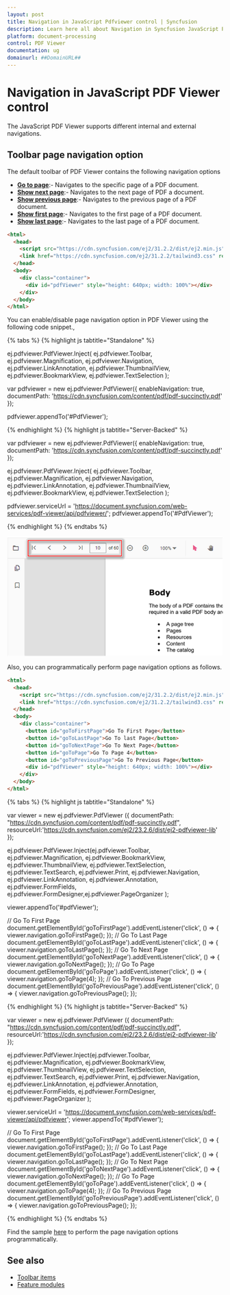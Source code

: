 ```yaml
---
layout: post
title: Navigation in JavaScript Pdfviewer control | Syncfusion
description: Learn here all about Navigation in Syncfusion JavaScript Pdfviewer control of Syncfusion Essential JS 2 and more.
platform: document-processing
control: PDF Viewer
documentation: ug
domainurl: ##DomainURL##
---
```


# Navigation in JavaScript PDF Viewer control

The JavaScript PDF Viewer supports different internal and external navigations.

## Toolbar page navigation option

The default toolbar of PDF Viewer contains the following navigation options

* [**Go to page**](https://ej2.syncfusion.com/documentation/api/pdfviewer/navigation/#gotopage):- Navigates to the specific page of a PDF document.
* [**Show next page**](https://ej2.syncfusion.com/documentation/api/pdfviewer/navigation/#gotonextpage):- Navigates to the next page of PDF a document.
* [**Show previous page**](https://ej2.syncfusion.com/documentation/api/pdfviewer/navigation/#gotopreviouspage):- Navigates to the previous page of a PDF document.
* [**Show first page**](https://ej2.syncfusion.com/documentation/api/pdfviewer/navigation/#gotofirstpage):-  Navigates to the first page of a PDF document.
* [**Show last page**](https://ej2.syncfusion.com/documentation/api/pdfviewer/navigation/#gotolastpage):- Navigates to the last page of a PDF document.

```html
<html>
  <head>
    <script src="https://cdn.syncfusion.com/ej2/31.2.2/dist/ej2.min.js" type="text/javascript"></script>
    <link href="https://cdn.syncfusion.com/ej2/31.2.2/tailwind3.css" rel="stylesheet" />
  </head>
  <body>
    <div class="container">
      <div id="pdfViewer" style="height: 640px; width: 100%"></div>
    </div>
  </body>
</html>
```

You can enable/disable page navigation option in PDF Viewer using the following code snippet.,

{% tabs %}
{% highlight js tabtitle="Standalone" %}

ej.pdfviewer.PdfViewer.Inject(
  ej.pdfviewer.Toolbar, ej.pdfviewer.Magnification, ej.pdfviewer.Navigation,
  ej.pdfviewer.LinkAnnotation, ej.pdfviewer.ThumbnailView, ej.pdfviewer.BookmarkView,
  ej.pdfviewer.TextSelection
);

var pdfviewer = new ej.pdfviewer.PdfViewer({
  enableNavigation: true,
  documentPath: 'https://cdn.syncfusion.com/content/pdf/pdf-succinctly.pdf'
});

pdfviewer.appendTo('#PdfViewer');

{% endhighlight %}
{% highlight js tabtitle="Server-Backed" %}

var pdfviewer = new ej.pdfviewer.PdfViewer({
  enableNavigation: true,
  documentPath: 'https://cdn.syncfusion.com/content/pdf/pdf-succinctly.pdf'
});

ej.pdfviewer.PdfViewer.Inject(
  ej.pdfviewer.Toolbar, ej.pdfviewer.Magnification, ej.pdfviewer.Navigation, ej.pdfviewer.LinkAnnotation, ej.pdfviewer.ThumbnailView, ej.pdfviewer.BookmarkView, ej.pdfviewer.TextSelection
);

pdfviewer.serviceUrl = 'https://document.syncfusion.com/web-services/pdf-viewer/api/pdfviewer/';
pdfviewer.appendTo('#PdfViewer');

{% endhighlight %}
{% endtabs %}

![page navigation in toolbar](../images/navigation.png)

Also, you can programmatically perform page navigation options as follows.

```html
<html>
  <head>
    <script src="https://cdn.syncfusion.com/ej2/31.2.2/dist/ej2.min.js" type="text/javascript"></script>
    <link href="https://cdn.syncfusion.com/ej2/31.2.2/tailwind3.css" rel="stylesheet" />
  </head>
  <body>
    <div class="container">
      <button id="goToFirstPage">Go To First Page</button>
      <button id="goToLastPage">Go To last Page</button>
      <button id="goToNextPage">Go To Next Page</button>
      <button id="goToPage">Go To Page 4</button>
      <button id="goToPreviousPage">Go To Previous Page</button>
      <div id="pdfViewer" style="height: 640px; width: 100%"></div>
    </div>
  </body>
</html>
```

{% tabs %}
{% highlight js tabtitle="Standalone" %}

var viewer = new ej.pdfviewer.PdfViewer ({
  documentPath: "https://cdn.syncfusion.com/content/pdf/pdf-succinctly.pdf",
  resourceUrl:'https://cdn.syncfusion.com/ej2/23.2.6/dist/ej2-pdfviewer-lib'
});

ej.pdfviewer.PdfViewer.Inject(ej.pdfviewer.Toolbar, ej.pdfviewer.Magnification, ej.pdfviewer.BookmarkView,
  ej.pdfviewer.ThumbnailView, ej.pdfviewer.TextSelection, ej.pdfviewer.TextSearch, ej.pdfviewer.Print,
  ej.pdfviewer.Navigation, ej.pdfviewer.LinkAnnotation, ej.pdfviewer.Annotation,  ej.pdfviewer.FormFields,
  ej.pdfviewer.FormDesigner,ej.pdfviewer.PageOrganizer
);

viewer.appendTo('#pdfViewer');

// Go To First Page
document.getElementById('goToFirstPage').addEventListener('click', () => {
  viewer.navigation.goToFirstPage();
});
// Go To Last Page
document.getElementById('goToLastPage').addEventListener('click', () => {
  viewer.navigation.goToLastPage();
});
// Go To Next Page
document.getElementById('goToNextPage').addEventListener('click', () => {
  viewer.navigation.goToNextPage();
});
// Go To Page
document.getElementById('goToPage').addEventListener('click', () => {
  viewer.navigation.goToPage(4);
});
// Go To Previous Page
document.getElementById('goToPreviousPage').addEventListener('click', () => {
  viewer.navigation.goToPreviousPage();
});

{% endhighlight %}
{% highlight js tabtitle="Server-Backed" %}

var viewer = new ej.pdfviewer.PdfViewer ({
    documentPath: "https://cdn.syncfusion.com/content/pdf/pdf-succinctly.pdf",
    resourceUrl:'https://cdn.syncfusion.com/ej2/23.2.6/dist/ej2-pdfviewer-lib'
});

ej.pdfviewer.PdfViewer.Inject(ej.pdfviewer.Toolbar, ej.pdfviewer.Magnification, ej.pdfviewer.BookmarkView,
  ej.pdfviewer.ThumbnailView, ej.pdfviewer.TextSelection, ej.pdfviewer.TextSearch, ej.pdfviewer.Print,
  ej.pdfviewer.Navigation, ej.pdfviewer.LinkAnnotation, ej.pdfviewer.Annotation,  ej.pdfviewer.FormFields,
  ej.pdfviewer.FormDesigner, ej.pdfviewer.PageOrganizer
);

viewer.serviceUrl = 'https://document.syncfusion.com/web-services/pdf-viewer/api/pdfviewer';
viewer.appendTo('#pdfViewer');

// Go To First Page
document.getElementById('goToFirstPage').addEventListener('click', () => {
viewer.navigation.goToFirstPage();
});
// Go To Last Page
document.getElementById('goToLastPage').addEventListener('click', () => {
viewer.navigation.goToLastPage();
});
// Go To Next Page
document.getElementById('goToNextPage').addEventListener('click', () => {
viewer.navigation.goToNextPage();
});
// Go To Page
document.getElementById('goToPage').addEventListener('click', () => {
viewer.navigation.goToPage(4);
});
// Go To Previous Page
document.getElementById('goToPreviousPage').addEventListener('click', () => {
viewer.navigation.goToPreviousPage();
});

{% endhighlight %}
{% endtabs %}

Find the sample [here](https://stackblitz.com/edit/kpzmjpf7?file=index.js) to perform the page navigation options programmatically.

## See also

* [Toolbar items](https://help.syncfusion.com/document-processing/pdf/pdf-viewer/javascript-es5/toolbar/)
* [Feature modules](https://help.syncfusion.com/document-processing/pdf/pdf-viewer/javascript-es5/feature-module/)